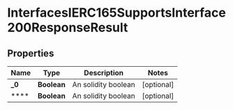 

# InterfacesIERC165SupportsInterface200ResponseResult


## Properties

| Name | Type | Description | Notes |
|------------ | ------------- | ------------- | -------------|
|**_0** | **Boolean** | An solidity boolean |  [optional] |
|**** | **Boolean** | An solidity boolean |  [optional] |



